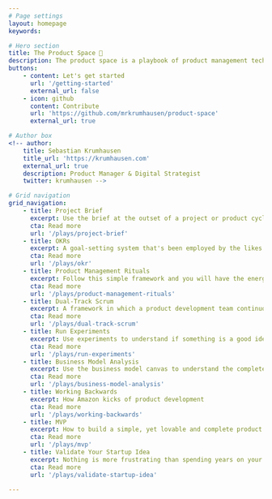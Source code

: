 ```yaml
---
# Page settings
layout: homepage
keywords:

# Hero section
title: The Product Space 🚀
description: The product space is a playbook of product management techniques and best practises for product development teams
buttons:
    - content: Let's get started
      url: '/getting-started'
      external_url: false
    - icon: github
      content: Contribute
      url: 'https://github.com/mrkrumhausen/product-space'
      external_url: true

# Author box
<!-- author:
    title: Sebastian Krumhausen
    title_url: 'https://krumhausen.com'
    external_url: true
    description: Product Manager & Digital Strategist
    twitter: krumhausen -->

# Grid navigation
grid_navigation:
    - title: Project Brief
      excerpt: Use the brief at the outset of a project or product cycle, when a development team needs to rally behind a common goal and share a mental model of the problem they are trying to solve.
      cta: Read more
      url: '/plays/project-brief'
    - title: OKRs
      excerpt: A goal-setting system that's been employed by the likes of Google, Intel and Bono to set and execute on audacious goals
      cta: Read more
      url: '/plays/okr'
    - title: Product Management Rituals
      excerpt: Follow this simple framework and you will have the energy to strategise about the future of the product
      cta: Read more
      url: '/plays/product-management-rituals'
    - title: Dual-Track Scrum
      excerpt: A framework in which a product development team continuously discover what their customers’ needs are, and validates them using evidence and prototypes.
      cta: Read more
      url: '/plays/dual-track-scrum'
    - title: Run Experiments
      excerpt: Use experiments to understand if something is a good idea (and learn from this understanding).
      cta: Read more
      url: '/plays/run-experiments'
    - title: Business Model Analysis
      excerpt: Use the business model canvas to understand the complete picture of the business.
      cta: Read more
      url: '/plays/business-model-analysis'
    - title: Working Backwards
      excerpt: How Amazon kicks of product development
      cta: Read more
      url: '/plays/working-backwards'
    - title: MVP
      excerpt: How to build a simple, yet lovable and complete product
      cta: Read more
      url: '/plays/mvp'
    - title: Validate Your Startup Idea
      excerpt: Nothing is more frustrating than spending years on your idea just to notice it wasn’t any good in the first place.
      cta: Read more
      url: '/plays/validate-startup-idea'

---
```

